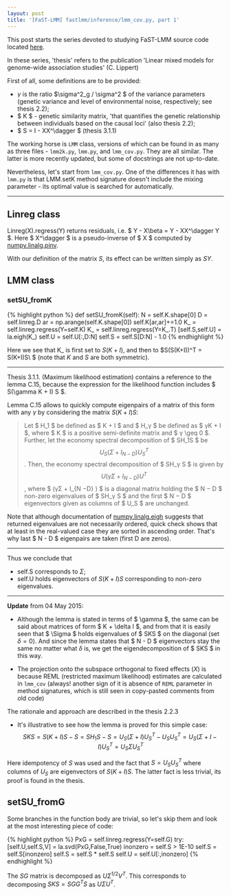 ```yaml
---
layout: post
title: '[FaST-LMM] fastlmm/inference/lmm_cov.py, part 1'
---
```


This post starts the series devoted to studying FaST-LMM source code located 
[here](https://github.com/MicrosoftGenomics/FaST-LMM).

In these series, 'thesis' refers to the publication 'Linear mixed models for genome-wide association studies' (C. Lippert)

First of all, some definitions are to be provided:

* $\gamma$ is the ratio $\sigma^2_g / \sigma^2 $ of the variance parameters (genetic variance and level of environmental noise, respectively; see thesis 2.2);
* $ K $ - genetic similarity matrix, 'that quantifies the genetic relationship between individuals based on the causal loci' (also thesis 2.2);
* $ S = I - XX^\dagger $ (thesis 3.1.1)

The working horse is `LMM` class, versions of which can be found in as many as three files - `lmm2k.py`, `lmm.py`, and `lmm_cov.py`.
They are all similar.  The latter is more recently updated, but some of docstrings are not up-to-date.

Nevertheless, let's start from `lmm_cov.py`.
One of the differences it has with `lmm.py` is that LMM.setK method signature doesn't include the mixing parameter - its optimal value is searched for automatically.

---

## Linreg class

Linreg(X).regress(Y) returns residuals, i.e. $ Y - X\beta = Y - XX^\dagger Y $.
Here $ X^\dagger $ is a pseudo-inverse of $ X $ computed by 
[numpy.linalg.pinv](http://docs.scipy.org/doc/numpy/reference/generated/numpy.linalg.pinv.html).

With our definition of the matrix $S$, its effect can be written simply as $SY$.

## LMM class

### setSU_fromK

{% highlight python %}
def setSU_fromK(self):
  N = self.K.shape[0]
  D = self.linreg.D
  ar = np.arange(self.K.shape[0])
  self.K[ar,ar]+=1.0
  K_ = self.linreg.regress(Y=self.K)
  K_ = self.linreg.regress(Y=K_.T)
  [self.S,self.U] = la.eigh(K_)
  self.U = self.U[:,D:N]
  self.S = self.S[D:N] - 1.0
{% endhighlight %}

Here we see that K_ is first set to $S(K+I)$, and then to $S(S(K+I))^T = S(K+I)S\ $ (note that $K$ and $S$ are both symmetric).

---

Thesis 3.1.1. (Maximum likelihood estimation) contains a reference to the lemma C.15, because
the expression for the likelihood function includes $ S(\gamma K + I) S $.

Lemma C.15 allows to quickly compute eigenpairs of a matrix of this form with any $\gamma$ by considering the matrix
$S(K + I)S$:

> Let $ H_1 $ be defined as $ K + I $ and $ H_γ $ be defined as $ γK + I $, where $ K $ is a
positive semi-definite matrix and $ γ \geq 0 $. 
> Further, let the economy spectral decomposition of $ SH_1S $ be $$ U_S ( \Sigma + I_{N-D} ) U_S^T $$ .
> Then, the economy spectral decomposition of $ SH_γ S $ is given by $$ U (γΣ + I_{N-D} ) U^T $$ , 
> where $ (γΣ + I_{N −D} ) $ is a diagonal matrix holding the
> $ N − D $ non-zero eigenvalues of $ SH_γ S $ and the first $ N − D $ eigenvectors given as columns
> of $ U_S $ are unchanged.

Note that although documentation of [numpy.linalg.eigh](http://docs.scipy.org/doc/numpy/reference/generated/numpy.linalg.eigh.html) suggests that returned eigenvalues are not necessarily ordered, quick check shows that at least in the real-valued case they are sorted in ascending order. That's why last $ N - D $ eigenpairs are taken (first D are zeros).

----

Thus we conclude that

* self.S corresponds to $\Sigma$;
* self.U holds eigenvectors of $S(K + I)S$ corresponding to non-zero eigenvalues.

----

**Update** from 04 May 2015:

* Although the lemma is stated in terms of $ \gamma $, the same can be said about matrices of form $ K + \delta I $, and from that it is easily seen that $ \Sigma $ holds eigenvalues of $ SKS $ on the diagonal (set $\delta = 0$). And since the lemma states that $ N - D $ eigenvectors stay the same no matter what $\delta$ is, we get the eigendecomposition of $ SKS $ in this way.

* The projection onto the subspace orthogonal to fixed effects ($X$) is because REML (restricted maximum likelihood) estimates are calculated in `lmm_cov` (always! another sign of it is absence of `REML` parameter in method signatures, which is still seen in copy-pasted comments from old code)

The rationale and approach are described in the thesis 2.2.3

* It's illustrative to see how the lemma is proved for this simple case:
$$
SKS = S(K+I)S - S = SH_1S - S = U_S(\Sigma + I)U_S^T - U_SU_S^T = 
U_S\left(\Sigma + I - I\right)U_S^T = U_S\Sigma U_S^T
$$

Here idempotency of $S$ was used and the fact that $S = U_SU_S^T$ where columns of $U_S$ are eigenvectors of $S(K+I)S$. The latter fact is less trivial, its proof is found in the thesis.

## setSU_fromG

Some branches in the function body are trivial, so let's skip them and look at the most interesting piece of code:

{% highlight python %}
PxG = self.linreg.regress(Y=self.G)
try:
   [self.U,self.S,V] = la.svd(PxG,False,True)
   inonzero = self.S > 1E-10
   self.S = self.S[inonzero]
   self.S = self.S * self.S
   self.U = self.U[:,inonzero]
{% endhighlight %}

The $SG$ matrix is decomposed as $U\Sigma^{1/2}V^T$. This corresponds to decomposing $SKS = SGG^TS$ as $U\Sigma U^T$.
